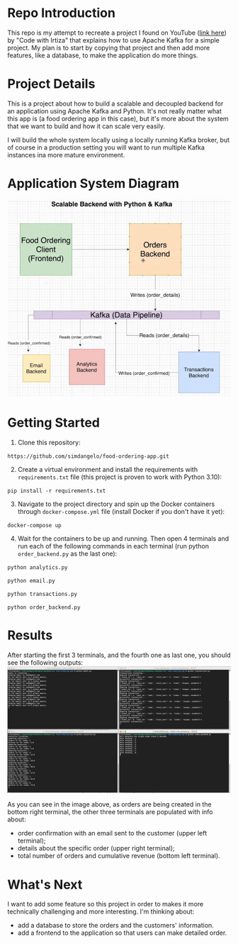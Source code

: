 # Repo Introduction
This repo is my attempt to recreate a project I found on YouTube ([link here](https://www.youtube.com/watch?v=qi7uR3ItaOY&ab_channel=CodewithIrtiza)) by "Code with Irtiza" that explains how to use Apache Kafka for a simple project. My plan is to start by copying that project and then add more features, like a database, to make the application do more things.

# Project Details
This is a project about how to build a scalable and decoupled backend for an application using Apache Kafka and Python. It's not really matter what this app is (a food ordering app in this case), but it's more about the system that we want to build and how it can scale very easily.

I will build the whole system locally using a locally running Kafka broker, but of course in a production setting you will want to run multiple Kafka instances ina more mature environment.

# Application System Diagram
![img_2.png](img_2.png)

# Getting Started
1. Clone this repository:
```
https://github.com/simdangelo/food-ordering-app.git
```
2. Create a virtual environment and install the requirements with `requirements.txt` file (this project is proven to work with Python 3.10):
```
pip install -r requirements.txt
```
3. Navigate to the project directory and spin up the Docker containers through `docker-compose.yml` file (install Docker if you don't have it yet):
```
docker-compose up
```
4. Wait for the containers to be up and running. Then open 4 terminals and run each of the following commands in each terminal (run python `order_backend.py` as the last one):
```
python analytics.py
```
```
python email.py
```
```
python transactions.py
```
```
python order_backend.py
```

# Results
After starting the first 3 terminals, and the fourth one as last one, you should see the following outputs:
![img.png](img.png)

As you can see in the image above, as orders are being created in the bottom right terminal, the other three terminals are populated with info about:
* order confirmation with an email sent to the customer (upper left terminal);
* details about the specific order (upper right terminal);
* total number of orders and cumulative revenue (bottom left terminal).

# What's Next
I want to add some feature so this project in order to makes it more technically challenging and more interesting. I'm thinking about: 
* add a database to store the orders and the customers' information.
* add a frontend to the application so that users can make detailed order.
